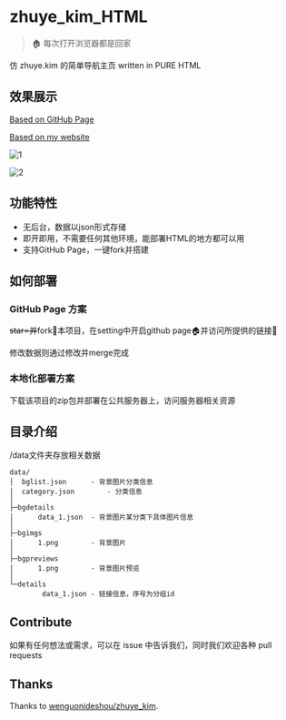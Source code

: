 # zhuye_kim_HTML

> 🏠 每次打开浏览器都是回家

仿 zhuye.kim 的简单导航主页 written in PURE HTML

## 效果展示

[Based on GitHub Page](https://idealclover.github.io/zhuye_kim_HTML/)

[Based on my website](https://index.idealclover.cn/)

![1](/pics/1.png)

![2](/pics/2.png)

## 功能特性

* 无后台，数据以json形式存储
* 即开即用，不需要任何其他环境，能部署HTML的地方都可以用
* 支持GitHub Page，一键fork并搭建

## 如何部署

### GitHub Page 方案

~~star⭐并~~fork🍴本项目，在setting中开启github page🏠并访问所提供的链接🔗

修改数据则通过修改并merge完成

### 本地化部署方案

下载该项目的zip包并部署在公共服务器上，访问服务器相关资源

## 目录介绍

/data文件夹存放相关数据

```
data/
│  bglist.json		- 背景图片分类信息
│  category.json    	- 分类信息
│
├─bgdetails
│      data_1.json	- 背景图片某分类下具体图片信息
│
├─bgimgs
│      1.png		- 背景图片
│
├─bgpreviews
│      1.png		- 背景图片预览
│
└─details
        data_1.json	- 链接信息，序号为分组id
```

## Contribute

如果有任何想法或需求，可以在 issue 中告诉我们，同时我们欢迎各种 pull requests

## Thanks

Thanks to [wenguonideshou/zhuye_kim](https://github.com/wenguonideshou/zhuye_kim).
